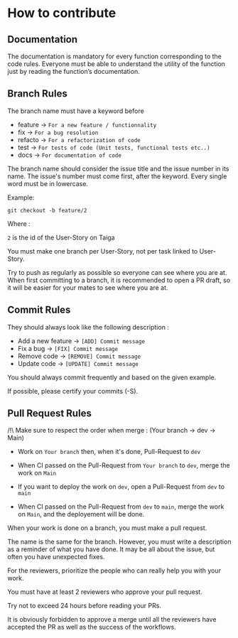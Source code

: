 # How to contribute

## Documentation

The documentation is mandatory for every function corresponding to the code rules. Everyone must be able to understand the utility of the function just by reading the function’s documentation.

## Branch Rules

The branch name must have a keyword before
  - feature -> `For a new feature / functionnality`
  - fix -> `For a bug resolution`
  - refacto -> `For a refactorization of code`
  - test -> `For tests of code (Unit tests, functional tests etc..)`
  - docs -> `For documentation of code`

The branch name should consider the issue title and the issue number in its name. The issue's number must come first, after the keyword.
Every single word must be in lowercase.

Example:

    git checkout -b feature/2
Where :

`2` is the id of the User-Story on Taiga

You must make one branch per User-Story, not per task linked to User-Story.

Try to push as regularly as possible so everyone can see where you are at. When first committing to a branch, it is recommended to open a PR draft, so it will be easier for your mates to see where you are at.

## Commit Rules

They should always look like the following description :

  - Add a new feature -> `[ADD] Commit message`
  - Fix a bug -> `[FIX] Commit message`
  - Remove code -> `[REMOVE] Commit message`
  - Update code -> `[UPDATE] Commit message`

You should always commit frequently and based on the given example.

If possible, please certify your commits (-S).

## Pull Request Rules

/!\ Make sure to respect the order when merge : (Your branch -> dev -> Main)

- Work on `Your branch` then, when it's done, Pull-Request to `dev`
- When CI passed on the Pull-Request from `Your branch` to `dev`, merge the work on `Main`

- If you want to deploy the work on `dev`, open a Pull-Request from `dev` to `main`
- When CI passed on the Pull-Request from `dev` to `main`, merge the work on `Main`, and the deployement will be done.

When your work is done on a branch, you must make a pull request.

The name is the same for the branch. However, you must write a description as a reminder of what you have done. It may be all about the issue, but often you have unexpected fixes.

For the reviewers, prioritize the people who can really help you with your work.

You must have at least 2 reviewers who approve your pull request.

Try not to exceed 24 hours before reading your PRs.

It is obviously forbidden to approve a merge until all the reviewers have accepted the PR as well as the success of the workflows.
